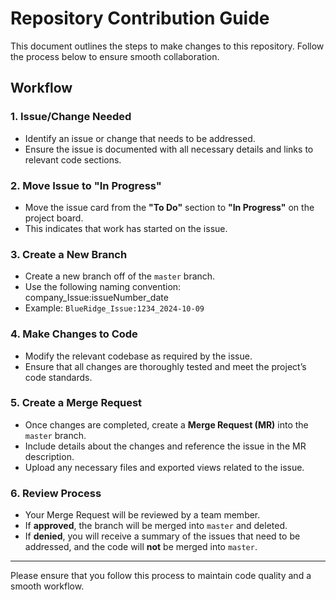 # Repository Contribution Guide

This document outlines the steps to make changes to this repository. Follow the process below to ensure smooth collaboration.

## Workflow

### 1. Issue/Change Needed
- Identify an issue or change that needs to be addressed.
- Ensure the issue is documented with all necessary details and links to relevant code sections.

### 2. Move Issue to "In Progress"
- Move the issue card from the **"To Do"** section to **"In Progress"** on the project board.
- This indicates that work has started on the issue.

### 3. Create a New Branch
- Create a new branch off of the `master` branch.
- Use the following naming convention:  company_Issue:issueNumber_date
- Example: `BlueRidge_Issue:1234_2024-10-09`

### 4. Make Changes to Code
- Modify the relevant codebase as required by the issue.
- Ensure that all changes are thoroughly tested and meet the project’s code standards.

### 5. Create a Merge Request
- Once changes are completed, create a **Merge Request (MR)** into the `master` branch.
- Include details about the changes and reference the issue in the MR description.
- Upload any necessary files and exported views related to the issue.

### 6. Review Process
- Your Merge Request will be reviewed by a team member.
- If **approved**, the branch will be merged into `master` and deleted.
- If **denied**, you will receive a summary of the issues that need to be addressed, and the code will **not** be merged into `master`.

---

Please ensure that you follow this process to maintain code quality and a smooth workflow.

